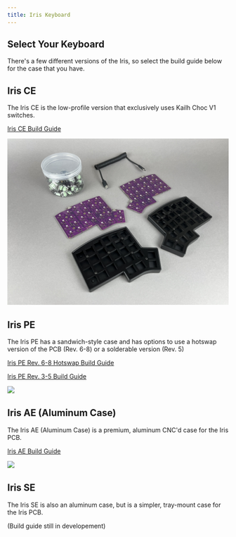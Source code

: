 ```yaml
---
title: Iris Keyboard
---
```


## Select Your Keyboard

There's a few different versions of the Iris, so select the build guide below for the case that you have.

## Iris CE

The Iris CE is the low-profile version that exclusively uses Kailh Choc V1 switches.

[Iris CE Build Guide](iris-ce-build-guide)

![](./assets/images/iris-ce/iris-ce-parts.jpg)

## Iris PE

The Iris PE has a sandwich-style case and has options to use a hotswap version of the PCB (Rev. 6-8) or a solderable version (Rev. 5)

[Iris PE Rev. 6-8 Hotswap Build Guide](iris-rev6-build-guide)

[Iris PE Rev. 3-5 Build Guide](iris-rev3-build-guide)

![](./assets/images/iris-rev6/IMG_7865.jpg)

## Iris AE (Aluminum Case)

The Iris AE (Aluminum Case) is a premium, aluminum CNC'd case for the Iris PCB.

[Iris AE Build Guide](iris-aluminum-case-build-guide)

![](./assets/images/iris-ae/IMG_2473.jpeg)

## Iris SE

The Iris SE is also an aluminum case, but is a simpler, tray-mount case for the Iris PCB.

(Build guide still in developement)
